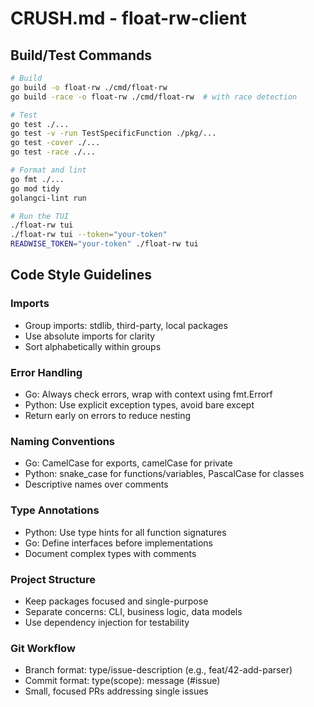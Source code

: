 # CRUSH.md - float-rw-client

## Build/Test Commands
```bash
# Build
go build -o float-rw ./cmd/float-rw
go build -race -o float-rw ./cmd/float-rw  # with race detection

# Test
go test ./...
go test -v -run TestSpecificFunction ./pkg/...
go test -cover ./...
go test -race ./...

# Format and lint
go fmt ./...
go mod tidy
golangci-lint run

# Run the TUI
./float-rw tui
./float-rw tui --token="your-token"
READWISE_TOKEN="your-token" ./float-rw tui
```

## Code Style Guidelines

### Imports
- Group imports: stdlib, third-party, local packages
- Use absolute imports for clarity
- Sort alphabetically within groups

### Error Handling
- Go: Always check errors, wrap with context using fmt.Errorf
- Python: Use explicit exception types, avoid bare except
- Return early on errors to reduce nesting

### Naming Conventions
- Go: CamelCase for exports, camelCase for private
- Python: snake_case for functions/variables, PascalCase for classes
- Descriptive names over comments

### Type Annotations
- Python: Use type hints for all function signatures
- Go: Define interfaces before implementations
- Document complex types with comments

### Project Structure
- Keep packages focused and single-purpose
- Separate concerns: CLI, business logic, data models
- Use dependency injection for testability

### Git Workflow
- Branch format: type/issue-description (e.g., feat/42-add-parser)
- Commit format: type(scope): message (#issue)
- Small, focused PRs addressing single issues